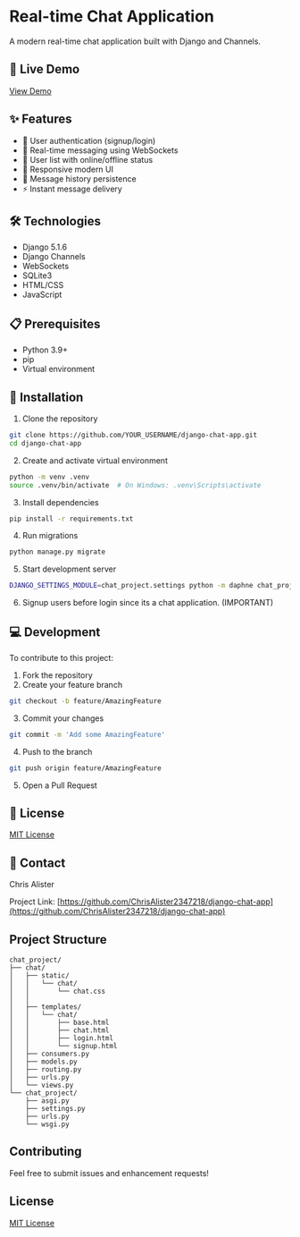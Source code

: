 # Real-time Chat Application

A modern real-time chat application built with Django and Channels.

## 🚀 Live Demo
[View Demo](https://django-chat-10rn.onrender.com/)

## ✨ Features

- 🔐 User authentication (signup/login)
- 💬 Real-time messaging using WebSockets
- 👥 User list with online/offline status
- 📱 Responsive modern UI
- 💾 Message history persistence
- ⚡ Instant message delivery

## 🛠️ Technologies

- Django 5.1.6
- Django Channels
- WebSockets
- SQLite3
- HTML/CSS
- JavaScript

## 📋 Prerequisites

- Python 3.9+
- pip
- Virtual environment

## 🚀 Installation

1. Clone the repository
```bash
git clone https://github.com/YOUR_USERNAME/django-chat-app.git
cd django-chat-app
```

2. Create and activate virtual environment
```bash
python -m venv .venv
source .venv/bin/activate  # On Windows: .venv\Scripts\activate
```

3. Install dependencies
```bash
pip install -r requirements.txt
```

4. Run migrations
```bash
python manage.py migrate
```

5. Start development server
```bash
DJANGO_SETTINGS_MODULE=chat_project.settings python -m daphne chat_project.asgi:application
```
6. Signup users before login since its a chat application. (IMPORTANT) 

## 💻 Development

To contribute to this project:

1. Fork the repository
2. Create your feature branch
```bash
git checkout -b feature/AmazingFeature
```
3. Commit your changes
```bash
git commit -m 'Add some AmazingFeature'
```
4. Push to the branch
```bash
git push origin feature/AmazingFeature
```
5. Open a Pull Request

## 📝 License

[MIT License](LICENSE)

## 👥 Contact

Chris Alister

Project Link: [https://github.com/ChrisAlister2347218/django-chat-app](https://github.com/ChrisAlister2347218/django-chat-app)

## Project Structure

```
chat_project/
├── chat/
│   ├── static/
│   │   └── chat/
│   │       └── chat.css
│   │   
│   ├── templates/
│   │   └── chat/
│   │       ├── base.html
│   │       ├── chat.html
│   │       ├── login.html
│   │       └── signup.html
│   ├── consumers.py
│   ├── models.py
│   ├── routing.py
│   ├── urls.py
│   └── views.py
└── chat_project/
    ├── asgi.py
    ├── settings.py
    ├── urls.py
    └── wsgi.py
```


## Contributing

Feel free to submit issues and enhancement requests!

## License

[MIT License](LICENSE) 
